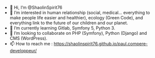 - 👋 Hi, I’m @ShaolinSpirit76 
- 👀 I’m interested in human relationship (social, medical... everything to make people life easier and healthier), ecology (Green Code), and everything link to the future of our children and our planet.
- 🌱 I’m currently learning Gitlab, Symfony 5, Python 3.
- 💞️ I’m looking to collaborate on PHP (Symfony), Python (Django) and CMS (WordPress).
- 📫 How to reach me : https://shaolinspirit76.github.io/paul.compere-developpeur/

<!---
ShaolinSpirit76/ShaolinSpirit76 is a ✨ special ✨ repository because its `README.md` (this file) appears on your GitHub profile.
You can click the Preview link to take a look at your changes.
--->

